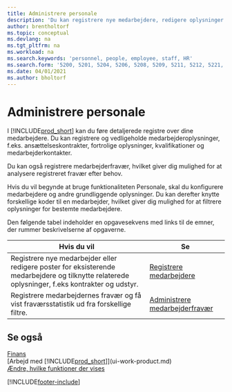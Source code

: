 ```yaml
---
title: Administrere personale
description: 'Du kan registrere nye medarbejdere, redigere oplysninger om eksisterende personale og registrere og analysere fravær.'
author: brentholtorf
ms.topic: conceptual
ms.devlang: na
ms.tgt_pltfrm: na
ms.workload: na
ms.search.keywords: 'personnel, people, employee, staff, HR'
ms.search.form: '5200, 5201, 5204, 5206, 5208, 5209, 5211, 5212, 5221, 5228'
ms.date: 04/01/2021
ms.author: bholtorf
---
```

# Administrere personale

I [!INCLUDE[prod_short](includes/prod_short.md)] kan du føre detaljerede registre over dine medarbejdere. Du kan registrere og vedligeholde medarbejderoplysninger, f.eks. ansættelseskontrakter, fortrolige oplysninger, kvalifikationer og medarbejderkontakter.

Du kan også registrere medarbejderfravær, hvilket giver dig mulighed for at analysere registreret fravær efter behov.

Hvis du vil begynde at bruge funktionaliteten Personale, skal du konfigurere medarbejdere og andre grundliggende oplysninger. Du kan derefter knytte forskellige koder til en medarbejder, hvilket giver dig mulighed for at filtrere oplysninger for bestemte medarbejdere.

Den følgende tabel indeholder en opgavesekvens med links til de emner, der rummer beskrivelserne af opgaverne.

| Hvis du vil | Se |
| --- | --- |
| Registrere nye medarbejder eller redigere poster for eksisterende medarbejdere og tilknytte relaterede oplysninger, f.eks kontrakter og udstyr. |[Registrere medarbejdere](hr-how-register-employees.md) |
| Registrere medarbejdernes fravær og få vist fraværsstatistik ud fra forskellige filtre. |[Administrere medarbejderfravær](hr-how-manage-absence.md) |

## Se også

[Finans](finance.md)  
[Arbejd med [!INCLUDE[prod_short](includes/prod_short.md)]](ui-work-product.md)  
[Ændre, hvilke funktioner der vises](ui-experiences.md)        


[!INCLUDE[footer-include](includes/footer-banner.md)]